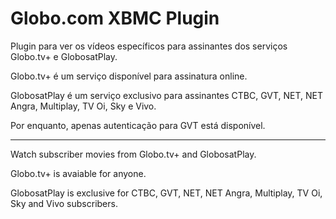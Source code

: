 # Globo.com XBMC Plugin

Plugin para ver os vídeos específicos para assinantes dos serviços Globo.tv+ e GlobosatPlay.

Globo.tv+ é um serviço disponível para assinatura online.

GlobosatPlay é um serviço exclusivo para assinantes CTBC, GVT, NET, NET Angra, Multiplay, TV Oi, Sky e Vivo.

Por enquanto, apenas autenticação para GVT está disponível.

---

Watch subscriber movies from Globo.tv+ and GlobosatPlay.

Globo.tv+ is avaiable for anyone.

GlobosatPlay is exclusive for CTBC, GVT, NET, NET Angra, Multiplay, TV Oi, Sky and Vivo subscribers.
